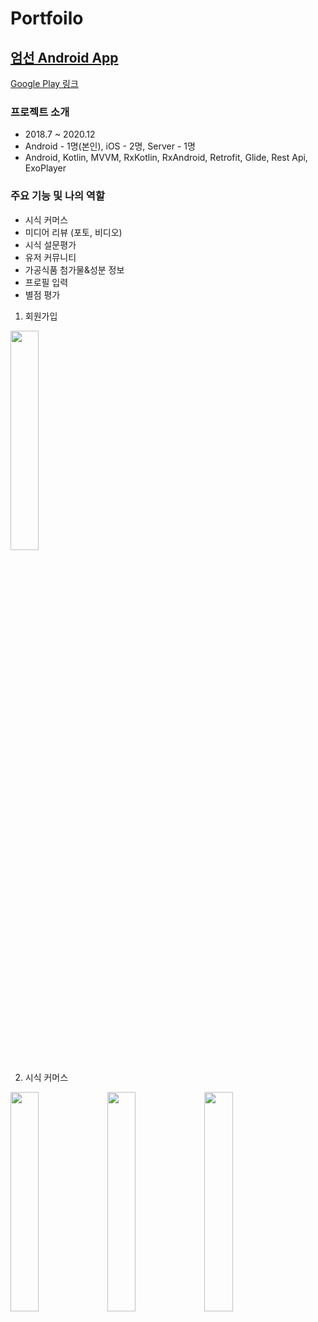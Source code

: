 # Portfoilo

## [엄선 Android App](http://umsun.co.kr/)

[Google Play 링크](https://play.google.com/store/apps/details?id=com.umsun.application)

### 프로젝트 소개

- 2018.7 ~ 2020.12
- Android - 1명(본인), iOS - 2명, Server - 1명
- Android, Kotlin, MVVM, RxKotlin, RxAndroid, Retrofit, Glide, Rest Api, ExoPlayer

### 주요 기능 및 나의 역할

- 시식 커머스
- 미디어 리뷰 (포토, 비디오)
- 시식 설문평가
- 유저 커뮤니티
- 가공식품 첨가물&성분 정보
- 프로필 입력
- 별점 평가

1. 회원가입

<img src="https://github.com/becooni/Portfoilo/blob/main/video/umsun_join.gif" width="30%">

2. 시식 커머스

<img src="https://github.com/becooni/Portfoilo/blob/main/video/umsun_sample_list.gif" width="30%">

<img src="https://github.com/becooni/Portfoilo/blob/main/video/umsun_sample_request.gif" width="30%">

<img src="https://github.com/becooni/Portfoilo/blob/main/video/umsun_mysamples.gif" width="30%">

